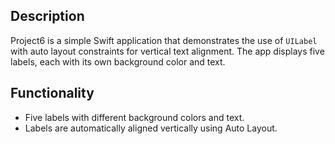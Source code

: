 
## Description

Project6 is a simple Swift application that demonstrates the use of `UILabel` with auto layout constraints for vertical text alignment. The app displays five labels, each with its own background color and text.

## Functionality

- Five labels with different background colors and text.
- Labels are automatically aligned vertically using Auto Layout.
